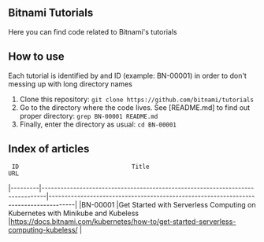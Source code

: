 Bitnami Tutorials
-----------------
Here you can find code related to Bitnami's tutorials 

How to use
----------
Each tutorial is identified by and ID (example: BN-00001) in order to don't  messing up with long directory names

1. Clone this repository: `git clone https://github.com/bitnami/tutorials`
2. Go to the directory where the code lives. See [README.md] to find out proper directory: `grep BN-00001 README.md`
3. Finally, enter the directory as usual: `cd BN-00001`

Index of articles
-----------------

     ID                                Title						           URL 
|---------|-------------------------------------------------------------------------------|--------------------------------------------------------------------------------------|
|BN-00001 |Get Started with Serverless Computing on Kubernetes with Minikube and Kubeless |https://docs.bitnami.com/kubernetes/how-to/get-started-serverless-computing-kubeless/ |

